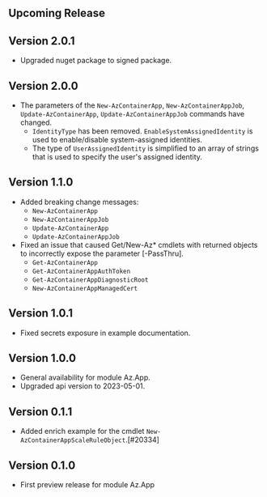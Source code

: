 <!--
    Please leave this section at the top of the change log.

    Changes for the upcoming release should go under the section titled "Upcoming Release", and should adhere to the following format:

    ## Upcoming Release
    * Overview of change #1
        - Additional information about change #1
    * Overview of change #2
        - Additional information about change #2
        - Additional information about change #2
    * Overview of change #3
    * Overview of change #4
        - Additional information about change #4

    ## YYYY.MM.DD - Version X.Y.Z (Previous Release)
    * Overview of change #1
        - Additional information about change #1
-->
## Upcoming Release

## Version 2.0.1
* Upgraded nuget package to signed package.

## Version 2.0.0
* The parameters of the `New-AzContainerApp`, `New-AzContainerAppJob`, `Update-AzContainerApp`, `Update-AzContainerAppJob` commands have changed.
  * `IdentityType` has been removed. `EnableSystemAssignedIdentity` is used to enable/disable system-assigned identities.
  * The type of `UserAssignedIdentity` is simplified to an array of strings that is used to specify the user's assigned identity.

## Version 1.1.0
* Added breaking change messages:
  * `New-AzContainerApp`
  * `New-AzContainerAppJob`
  * `Update-AzContainerApp`
  * `Update-AzContainerAppJob`
* Fixed an issue that caused Get/New-Az* cmdlets with returned objects to incorrectly expose the parameter [-PassThru].
  * `Get-AzContainerApp`
  * `Get-AzContainerAppAuthToken`
  * `Get-AzContainerAppDiagnosticRoot`
  * `New-AzContainerAppManagedCert`

## Version 1.0.1
* Fixed secrets exposure in example documentation.

## Version 1.0.0
* General availability for module Az.App.
* Upgraded api version to 2023-05-01.

## Version 0.1.1
* Added enrich example for the cmdlet `New-AzContainerAppScaleRuleObject`.[#20334]

## Version 0.1.0
* First preview release for module Az.App

